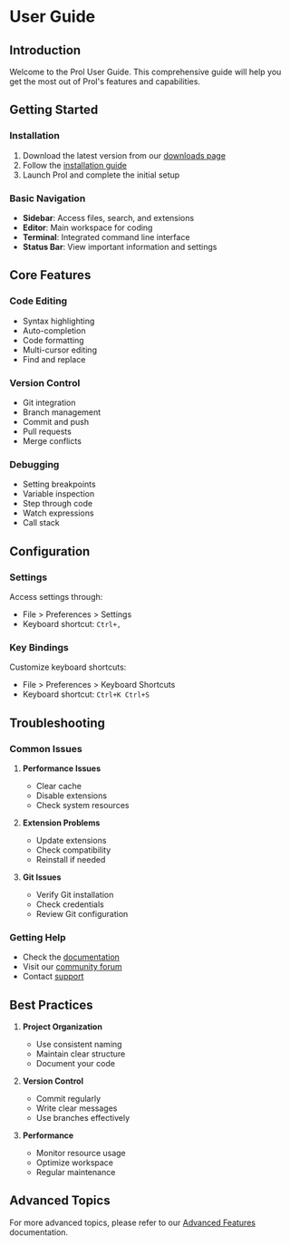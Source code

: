 # User Guide

## Introduction

Welcome to the Prol User Guide. This comprehensive guide will help you get the most out of Prol's features and capabilities.

## Getting Started

### Installation

1. Download the latest version from our [downloads page](https://prol.dev/download)
2. Follow the [installation guide](../getting-started/installation.md)
3. Launch Prol and complete the initial setup

### Basic Navigation

- **Sidebar**: Access files, search, and extensions
- **Editor**: Main workspace for coding
- **Terminal**: Integrated command line interface
- **Status Bar**: View important information and settings

## Core Features

### Code Editing

- Syntax highlighting
- Auto-completion
- Code formatting
- Multi-cursor editing
- Find and replace

### Version Control

- Git integration
- Branch management
- Commit and push
- Pull requests
- Merge conflicts

### Debugging

- Setting breakpoints
- Variable inspection
- Step through code
- Watch expressions
- Call stack

## Configuration

### Settings

Access settings through:
- File > Preferences > Settings
- Keyboard shortcut: `Ctrl+,`

### Key Bindings

Customize keyboard shortcuts:
- File > Preferences > Keyboard Shortcuts
- Keyboard shortcut: `Ctrl+K Ctrl+S`

## Troubleshooting

### Common Issues

1. **Performance Issues**
   - Clear cache
   - Disable extensions
   - Check system resources

2. **Extension Problems**
   - Update extensions
   - Check compatibility
   - Reinstall if needed

3. **Git Issues**
   - Verify Git installation
   - Check credentials
   - Review Git configuration

### Getting Help

- Check the [documentation](https://prol.dev/docs)
- Visit our [community forum](https://community.prol.dev)
- Contact [support](mailto:support@prol.dev)

## Best Practices

1. **Project Organization**
   - Use consistent naming
   - Maintain clear structure
   - Document your code

2. **Version Control**
   - Commit regularly
   - Write clear messages
   - Use branches effectively

3. **Performance**
   - Monitor resource usage
   - Optimize workspace
   - Regular maintenance

## Advanced Topics

For more advanced topics, please refer to our [Advanced Features](../features/advanced-features.md) documentation.
